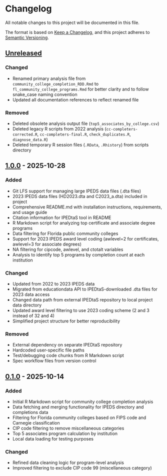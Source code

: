 # Changelog

All notable changes to this project will be documented in this file.

The format is based on [Keep a Changelog](https://keepachangelog.com/en/1.1.0/),
and this project adheres to [Semantic Versioning](https://semver.org/spec/v2.0.0.html).

## [Unreleased]

### Changed

- Renamed primary analysis file from `community_college_completion_RDD.Rmd` to `fl_community_college_programs.Rmd` for better clarity and to follow snake_case naming convention
- Updated all documentation references to reflect renamed file

### Removed

- Deleted obsolete analysis output file (`top5_associates_by_college.csv`)
- Deleted legacy R scripts from 2022 analysis (`cc-completers-corrected.R`, `cc-completers-final.R`, `check_duplicates.R`, `diagnose_data.R`)
- Deleted temporary R session files (`.RData`, `.Rhistory`) from scripts directory

## [1.0.0] - 2025-10-28

### Added

- Git LFS support for managing large IPEDS data files (.dta files)
- 2023 IPEDS data files (HD2023.dta and C2023_a.dta) included in project
- Comprehensive README.md with installation instructions, requirements, and usage guide
- Citation information for IPEDtaS tool in README
- R Markdown script for analyzing top certificate and associate degree programs
- Data filtering for Florida public community colleges
- Support for 2023 IPEDS award level coding (awlevel=2 for certificates, awlevel=3 for associate degrees)
- NA filtering for cipcode, awlevel, and ctotalt variables
- Analysis to identify top 5 programs by completion count at each institution

### Changed

- Updated from 2022 to 2023 IPEDS data
- Migrated from educationdata API to IPEDtaS-downloaded .dta files for 2023 data access
- Changed data path from external IPEDtaS repository to local project data directory
- Updated award level filtering to use 2023 coding scheme (2 and 3 instead of 32 and 4)
- Simplified project structure for better reproducibility

### Removed

- External dependency on separate IPEDtaS repository
- Hardcoded user-specific file paths
- Test/debugging code chunks from R Markdown script
- Spec workflow files from version control

## [0.1.0] - 2025-10-14

### Added

- Initial R Markdown script for community college completion analysis
- Data fetching and merging functionality for IPEDS directory and completions data
- Filtering for Florida community colleges based on FIPS code and Carnegie classification
- CIP code filtering to remove miscellaneous categories
- Top 5 associates program calculation by institution
- Local data loading for testing purposes

### Changed

- Refined data cleaning logic for program-level analysis
- Improved filtering to exclude CIP code 99 (miscellaneous category)

[unreleased]: https://github.com/community-college-completion/compare/v1.0.0...HEAD
[1.0.0]: https://github.com/community-college-completion/compare/v0.1.0...v1.0.0
[0.1.0]: https://github.com/community-college-completion/releases/tag/v0.1.0

